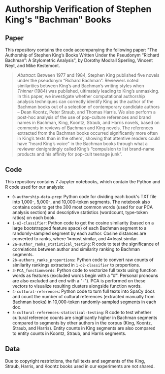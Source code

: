 # Authorship Verification of Stephen King's "Bachman" Books

## Paper 

This repository contains the code accompanying the following paper: 
"The Authorship of Stephen King’s Books Written Under the Pseudonym “Richard Bachman”: A Stylometric Analysis", by Dorothy Modrall Sperling, Vincent Neyt, and Mike Kestemont.

> _Abstract_: Between 1977 and 1984, Stephen King published five novels under the pseudonym “Richard Bachman”. Reviewers noted similarities between King’s and Bachman’s writing styles when _Thinner_ (1984) was published, ultimately leading to King’s unmasking. In this paper, we investigate whether computational authorship analysis techniques can correctly identify King as the author of the Bachman books out of a selection of contemporary candidate authors – Dean Koontz, Peter Straub, and Thomas Harris. We also perform a post-hoc analysis of the use of pop-culture references and brand names in Bachman, King, Koontz, Straub, and Harris novels, based on comments in reviews of Bachman and King novels. The references extracted from the Bachman books occurred significantly more often in King’s texts than in the others’, showing that attentive readers could have “heard King’s voice” in the Bachman books through what a reviewer denigratingly called King’s “compulsion to list brand-name products and his affinity for pop-cult teenage junk”.

## Code

This repository contains 7 Jupyter notebooks, which contain the Python and R code used for our analysis: 
- `0-authorship-data-prep`: Python code for dividing each book's TXT file into 1,000-, 5,000-, and 10,000-token segments. The notebook also contains code to get the 300 most common words (used for our PCA analysis section) and descriptive statistics (wordcount, type-token ratios) on each book. 
- `1-o2-classifier`: Python code to get the cosine similarity (based on a large bootstrapped feature space) of each Bachman segment to a randomly-sampled segment by each author. Cosine distances are converted to ranks, where 1=most similar, and 4=least similar. 
- `2a-author_ranks_statistical_testing`: R code to test the significance of correlations between author and similarity ranking to Bachman segments.
- `2b-authors_ranks_proportions`: Python code to convert raw counts of similarity rankings extracted in `1-o2-classifier` to proportions.
- `3-PCA_functionwords`: Python code to vectorize full texts using function words as features (excluded words begin with a "#". Personal pronouns are also excluded and end with a "-"). PCA is performed on these vectors to visualize resulting clusters alongside function words. 
- `4-cultural-references`: Python code to turn full texts into SpaCy docs and count the number of cultural references (extracted manually from Bachman books) in 10,000-token randomly-sampled segments in each doc. 
- `5-cultural-references-statistical-testing`: R code to test whether cultural reference counts are singificantly higher in Bachman segments compared to segments by other authors in the corpus (King, Koontz, Straub, and Harris). Entity counts in King segments are also compared to entity counts in Koontz, Straub, and Harris segments. 

## Data

Due to copyright restrictions, the full texts and segments of the King, Straub, Harris, and Koontz books used in our experiments are not shared.
